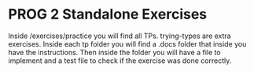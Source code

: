 # PROG 2 Standalone Exercises

Inside /exercises/practice you will find all TPs. trying-types are extra exercises. Inside each tp folder you will find
a .docs folder that inside you have the instructions. Then inside the folder you will have a file to implement 
and a test file to check if the exercise was done correctly.